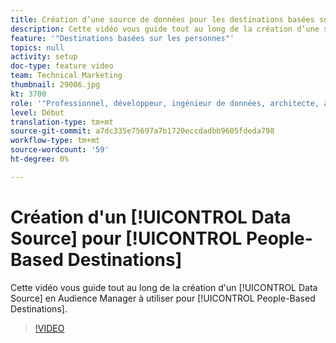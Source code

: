 ```yaml
---
title: Création d’une source de données pour les destinations basées sur les personnes
description: Cette vidéo vous guide tout au long de la création d’une source de données en Audience Manager à utiliser pour les destinations basées sur les personnes.
feature: '"Destinations basées sur les personnes"'
topics: null
activity: setup
doc-type: feature video
team: Technical Marketing
thumbnail: 29006.jpg
kt: 3700
role: '"Professionnel, développeur, ingénieur de données, architecte, architecte de données, administrateur, responsable"'
level: Début
translation-type: tm+mt
source-git-commit: a7dc335e75697a7b1720eccdadbb9605fdeda798
workflow-type: tm+mt
source-wordcount: '59'
ht-degree: 0%

---
```



# Création d&#39;un [!UICONTROL Data Source] pour [!UICONTROL People-Based Destinations]

Cette vidéo vous guide tout au long de la création d&#39;un [!UICONTROL Data Source] en Audience Manager à utiliser pour [!UICONTROL People-Based Destinations].

>[!VIDEO](https://video.tv.adobe.com/v/29006/?quality=12)
